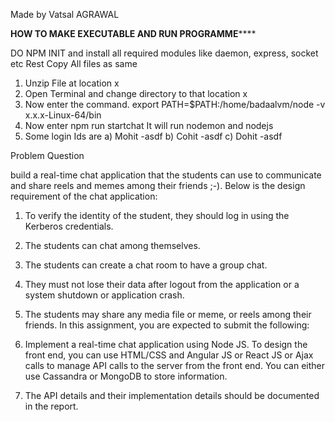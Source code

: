 Made by Vatsal AGRAWAL

**************************HOW TO MAKE EXECUTABLE AND RUN PROGRAMME******************************
 
 DO NPM INIT and install all required modules like daemon, express, socket etc
 Rest Copy All files as same
 1) Unzip File at location x
2) Open Terminal and change directory to that location x
3) Now enter the command.
export PATH=$PATH:/home/badaalvm/node -v x.x.x-Linux-64/bin
4) Now enter npm run startchat
It will run nodemon and nodejs
5) Some login Ids are
a) Mohit -asdf
b) Cohit -asdf
c) Dohit -asdf

Problem Question

build a real-time chat application that the students can use to communicate and
share reels and memes among their friends ;-). Below is the design requirement of the
chat application:
1. To verify the identity of the student, they should log in using the Kerberos
credentials.
2. The students can chat among themselves.
3. The students can create a chat room to have a group chat.
4. They must not lose their data after logout from the application or a system
shutdown or application crash.
5. The students may share any media file or meme, or reels among their friends.
In this assignment, you are expected to submit the following:
1. Implement a real-time chat application using Node JS. To design the front end,
you can use HTML/CSS and Angular JS or React JS or Ajax calls to manage API
calls to the server from the front end. You can either use Cassandra or MongoDB
to store information.

3. The API details and their implementation details should be documented in the
report.
